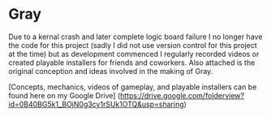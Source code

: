 # Gray

Due to a kernal crash and later complete logic board failure I no longer have the code for this project (sadly I did not use version control for this project at the time) but as development commenced I regularly recorded videos or created playable installers for friends and coworkers. Also attached is the original conception and ideas involved in the making of Gray.


[Concepts, mechanics, videos of gameplay, and playable installers can be found here on my Google Drive]
(https://drive.google.com/folderview?id=0B40BG5k1_BOjN0g3cy1rSUk1OTQ&usp=sharing)
